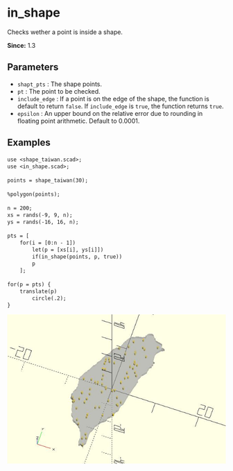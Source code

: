 # in_shape

Checks wether a point is inside a shape.

**Since:** 1.3

## Parameters

- `shapt_pts` : The shape points.
- `pt` : The point to be checked.
- `include_edge` : If a point is on the edge of the shape, the function is default to return `false`. If `include_edge` is `true`, the function returns `true`.
- `epsilon` : An upper bound on the relative error due to rounding in floating point arithmetic. Default to 0.0001.

## Examples

    use <shape_taiwan.scad>;
    use <in_shape.scad>;

    points = shape_taiwan(30);

    %polygon(points);

    n = 200;
    xs = rands(-9, 9, n);
    ys = rands(-16, 16, n);

    pts = [
        for(i = [0:n - 1]) 
            let(p = [xs[i], ys[i]]) 
            if(in_shape(points, p, true))
            p
        ]; 

    for(p = pts) {
        translate(p) 
            circle(.2); 
    }

![in_shape](images/lib2x-in_shape-1.JPG)